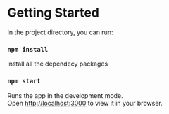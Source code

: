# Getting Started


In the project directory, you can run:

### `npm install`

install all the dependecy packages

### `npm start`

Runs the app in the development mode.\
Open [http://localhost:3000](http://localhost:3000) to view it in your browser.